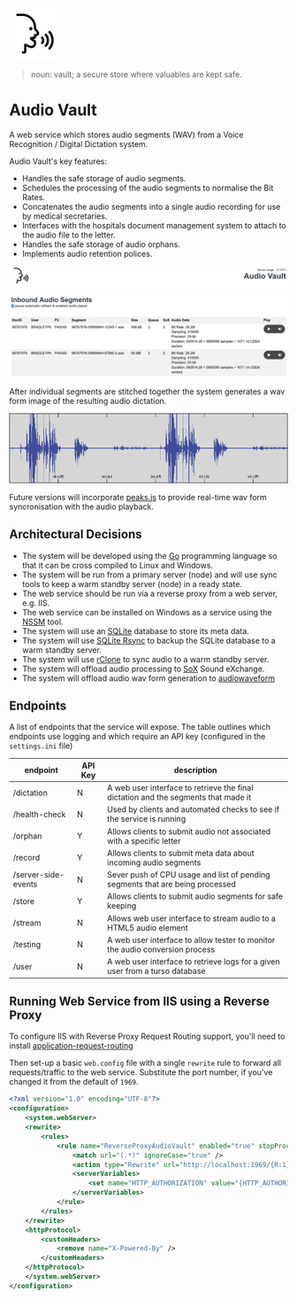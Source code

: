 ![Audio Vault](/assets/logo.png?raw=true)

> noun: vault; a secure store where valuables are kept safe.

# Audio Vault

A web service which stores audio segments (WAV) from a Voice Recognition / Digital Dictation system.

Audio Vault's key features:

- Handles the safe storage of audio segments.
- Schedules the processing of the audio segments to normalise the Bit Rates.
- Concatenates the audio segments into a single audio recording for use by medical secretaries.
- Interfaces with the hospitals document management system to attach to the audio file to the letter.
- Handles the safe storage of audio orphans.
- Implements audio retention polices.

![Audio Vault](/assets/screenshot.png?raw=true)

After individual segments are stitched together the system generates a wav form image of the resulting audio dictation.

![Audio Vault](/assets/audiowaveform.png?raw=true)

Future versions will incorporate [peaks.js](https://github.com/bbc/peaks.js) to provide real-time wav form syncronisation with the audio playback.

## Architectural Decisions

- The system will be developed using the [Go](https://go.dev/) programming language so that it can be cross compiled to Linux and Windows.
- The system will be run from a primary server (node) and will use sync tools to keep a warm standby server (node) in a ready state.
- The web service should be run via a reverse proxy from a web server, e.g. IIS.
- The web service can be installed on Windows as a service using the [NSSM](https://nssm.cc/) tool.
- The system will use an [SQLite](https://www.sqlite.org/) database to store its meta data.
- The system will use [SQLite Rsync](https://www.sqlite.org/rsync.html) to backup the SQLite database to a warm standby server.
- The system will use [rClone](https://rclone.org/local/) to sync audio to a warm standby server.
- The system will offload audio processing to [SoX](https://linux.die.net/man/1/sox) Sound eXchange.
- The system will offload audio wav form generation to [audiowaveform](https://github.com/bbc/audiowaveform)


## Endpoints

A list of endpoints that the service will expose.
The table outlines which endpoints use logging and which require an API key (configured in the `settings.ini` file)

| endpoint            | API Key | description                                                                       |
| ------------------- |---------|---------------------------------------------------------------------------------- |
| /dictation          | N       | A web user interface to retrieve the final dictation and the segments that made it|
| /health-check       | N       | Used by clients and automated checks to see if the service is running             |
| /orphan             | Y       | Allows clients to submit audio not associated with a specific letter              |
| /record             | Y       | Allows clients to submit meta data about incoming audio segments                  |
| /server-side-events | N       | Sever push of CPU usage and list of pending segments that are being processed     |
| /store              | Y       | Allows clients to submit audio segments for safe keeping                          |
| /stream             | N       | Allows web user interface to stream audio to a HTML5 audio element                |
| /testing            | N       | A web user interface to allow tester to monitor the audio conversion process      |
| /user               | N       | A web user interface to retrieve logs for a given user from a turso database      |


## Running Web Service from IIS using a Reverse Proxy
 
To configure IIS with Reverse Proxy Request Routing support, you'll need to install
[application-request-routing](https://iis-umbraco.azurewebsites.net/downloads/microsoft/application-request-routing)
 
Then set-up a basic `web.config` file with a single `rewrite` rule to forward all requests/traffic to the web service.
Substitute the port number, if you've changed it from the default of `1969`.

```xml
<?xml version="1.0" encoding="UTF-8"?>
<configuration>
    <system.webServer>
    <rewrite>
        <rules>
            <rule name="ReverseProxyAudioVault" enabled="true" stopProcessing="true">
                <match url="(.*)" ignoreCase="true" />
                <action type="Rewrite" url="http://localhost:1969/{R:1}" />
                <serverVariables>
                    <set name="HTTP_AUTHORIZATION" value="{HTTP_AUTHORIZATION}" />
                </serverVariables>
            </rule>
        </rules>
    </rewrite>
    <httpProtocol>
        <customHeaders>
            <remove name="X-Powered-By" />
        </customHeaders>
    </httpProtocol>
    </system.webServer>
</configuration>
```